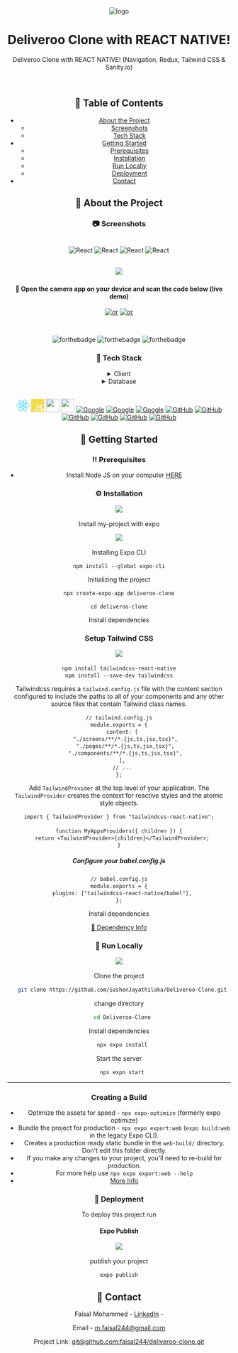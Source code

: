 <div align="center">

  <img src="https://user-images.githubusercontent.com/99184393/196014260-dfc68631-1abb-4635-ac6d-787ad0805dcd.png" alt="logo" width="200" height="auto" />
  
  # Deliveroo Clone with REACT NATIVE!
  
  <p>
Deliveroo Clone with REACT NATIVE! (Navigation, Redux, Tailwind CSS & Sanity.io)
  </p>

<br />

<!-- Table of Contents -->

## :notebook_with_decorative_cover: Table of Contents

- [About the Project](#star2-about-the-project)
  - [Screenshots](#camera-screenshots)
  - [Tech Stack](#space_invader-tech-stack)
- [Getting Started](#toolbox-getting-started)
  - [Prerequisites](#bangbang-prerequisites)
  - [Installation](#gear-installation)
  - [Run Locally](#running-run-locally)
  - [Deployment](#triangular_flag_on_post-deployment)
- [Contact](#handshake-contact)

<!-- About the Project -->

## :star2: About the Project

<!-- Screenshots -->

### :camera: Screenshots

<div style="display: inline_block" align="center"><br>
 <img align="center" alt="React"  width="180" src="https://user-images.githubusercontent.com/99184393/184466112-3d639a7d-e292-43f1-96ff-0d7506be7d5a.jpg">
  <img align="center" alt="React"  width="180" src="https://user-images.githubusercontent.com/99184393/184466143-c95e743f-eff5-4acf-ad9d-4f33142ca088.jpg">
  <img align="center" alt="React"  width="180" src="https://user-images.githubusercontent.com/99184393/184466211-d27ca927-7a3f-4a36-8920-3d7d62e7ab29.jpg">
    <img align="center" alt="React"  width="180" src="">
</div>

<br />

![](https://img.shields.io/badge/Deliveroo-00CCBC?style=for-the-badge&logo=Deliveroo&logoColor=white)

#### 🔴 Open the camera app on your device and scan the code below (live demo)

<a href="#expo-qr"><img src="./qr/expo-go.svg" alt="qr" width="200" height="200" /></a>
<a href="#expo"><img src="https://user-images.githubusercontent.com/99184393/182557606-b36f2540-1260-42bf-b547-ed5832e3615e.png" alt="qr" width="200" height="200" /></a>

<br />

![forthebadge](https://forthebadge.com/images/badges/built-with-love.svg)
![forthebadge](https://forthebadge.com/images/badges/for-you.svg)
![forthebadge](https://forthebadge.com/images/badges/powered-by-coffee.svg)

### :space_invader: Tech Stack

<details>
  <summary>Client</summary>
  <ul>
    <li><a href="https://#/">Javascript</a></li>
    <li><a href="https://docs.expo.dev/workflow/expo-cli">Expo</a></li>
    <li><a href="https://reactnative.dev">React Native</a></li>
     <li><a href="https://tailwindcss.com/">TailwindCSS</a></li>
  </ul>
</details>

<details>
<summary>Database</summary>
  <ul>
    <li><a href="https://www.sanity.io">Sanity</a></li>
  </ul>
</details>

<br />

<a href="#facebook"><img src="https://raw.githubusercontent.com/devicons/devicon/master/icons/react/react-original.svg" alt="Facebook" width="30" height="30" /></a>
<a href="#instagram"><img src="https://raw.githubusercontent.com/devicons/devicon/master/icons/javascript/javascript-plain.svg" alt="Instagram" width="30" height="30" /></a>
<a href="#"><img src="https://user-images.githubusercontent.com/99184393/183095729-0ae04014-a62c-4013-93ff-6861fbff308e.png" alt="" width="30" height="30" /></a>
<a href="#"><img src="https://user-images.githubusercontent.com/99184393/179383376-874f547c-4e6f-4826-850e-706b009e7e2b.png" alt="" width="30" height="30" /></a>
<a href="#google"><img src="https://raw.githubusercontent.com/atulmy/oauth/master/web/public/images/social/google.svg" alt="Google" width="30" height="30" /></a>
<a href="#google"><img src="https://user-images.githubusercontent.com/99184393/180461713-76c02155-35f5-497e-b3a3-364fec13da39.png" alt="Google" width="30" height="30" /></a>
<a href="#google"><img src="https://user-images.githubusercontent.com/99184393/180462270-ea4a249c-627c-4479-9431-5c3fd25454c4.png" alt="Google" width="30" height="30" /></a>
<a href="#github"><img src="https://user-images.githubusercontent.com/99184393/182531543-22e5cec1-bf41-444c-80b0-c2b7205b99ca.png" alt="GitHub" width="30" height="30" /></a>
<a href="#github"><img src="https://user-images.githubusercontent.com/99184393/182531694-325c7651-c586-4b79-9304-9b7d39fd2a95.png" alt="GitHub" width="30" height="30" /></a>
<a href="#github"><img src="https://user-images.githubusercontent.com/99184393/182531879-62dd069e-d5aa-456c-874e-fb5303a5fa3c.png" alt="GitHub" width="30" height="30" /></a>
<a href="#github"><img src="https://github.githubassets.com/images/modules/logos_page/Octocat.png" alt="GitHub" width="30" height="30" /></a>
<a href="#github"><img src="https://raw.githubusercontent.com/atulmy/oauth/master/web/public/images/tech/github.svg" alt="GitHub" width="30" height="30" /></a>
<a href="#github"><img src="https://assets.stickpng.com/images/580b57fcd9996e24bc43c520.png" alt="GitHub" width="30" height="30" /></a>

## :toolbox: Getting Started

### :bangbang: Prerequisites

- Install Node JS on your computer <a href='https://nodejs.org/en/'>HERE</a>

### :gear: Installation

![](https://img.shields.io/badge/React_Native-20232A?style=for-the-badge&logo=react&logoColor=61DAFB)

Install my-project with expo

![](https://img.shields.io/badge/Expo-02569B?style=for-the-badge&logo=Expo&logoColor=white)

Installing Expo CLI

```
npm install --global expo-cli
```

Initializing the project

```
npx create-expo-app deliveroo-clone
```

```
cd deliveroo-clone
```

Install dependencies

### Setup Tailwind CSS

![](https://img.shields.io/badge/Tailwind_CSS-38B2AC?style=for-the-badge&logo=tailwind-css&logoColor=white)

```
npm install tailwindcss-react-native
npm install --save-dev tailwindcss
```

Tailwindcss requires a `tailwind.config.js` file with the content section configured to include the paths to all of your components and any other source files that contain Tailwind class names.

```
// tailwind.config.js
module.exports = {
  content: [
    "./screens/**/*.{js,ts,jsx,tsx}",
    "./pages/**/*.{js,ts,jsx,tsx}",
    "./components/**/*.{js,ts,jsx,tsx}",
  ],
  // ...
};
```

Add `TailwindProvider` at the top level of your application. The `TailwindProvider` creates the context for reactive styles and the atomic style objects.

```
import { TailwindProvider } from "tailwindcss-react-native";

function MyAppsProviders({ children }) {
  return <TailwindProvider>{children}</TailwindProvider>;
}
```

##### Configure your babel.config.js

```
// babel.config.js
module.exports = {
  plugins: ["tailwindcss-react-native/babel"],
};
```

Install dependencies

<a href="https://github.com/faisal244/deliveroo-clone/blob/main/package.json" target="_blank">🔶 Dependency Info</a>

<!-- Run Locally -->

### :running: Run Locally

![](https://img.shields.io/badge/GIT-E44C30?style=for-the-badge&logo=git&logoColor=white)

Clone the project

```bash
  git clone https://github.com/SashenJayathilaka/Deliveroo-Clone.git
```

change directory

```bash
  cd Deliveroo-Clone
```

Install dependencies

```bash
  npx expo install
```

Start the server

```bash
  npx expo start
```

<hr />

### Creating a Build

- Optimize the assets for speed - `npx expo-optimize` (formerly expo optimize)
- Bundle the project for production - `npx expo export:web` (`expo build:web` in the legacy Expo CLI).
- Creates a production ready static bundle in the `web-build/` directory. Don't edit this folder directly.
- If you make any changes to your project, you'll need to re-build for production.
- For more help use `npx expo export:web --help`
- <a href="https://docs.expo.dev/eas" target="_blank">More Info</a>

<!-- Deployment -->

### :triangular_flag_on_post: Deployment

To deploy this project run

#### Expo Publish

![](https://img.shields.io/badge/Expo-02569B?style=for-the-badge&logo=Expo&logoColor=white)

publish your project

```
expo publish
```

## :handshake: Contact

Faisal Mohammed - [LinkedIn](https://linkedin.com/faisal244) -

Email - m.faisal244@gmail.com

Project Link: [git@github.com:faisal244/deliveroo-clone.git](git@github.com:faisal244/deliveroo-clone.git)

